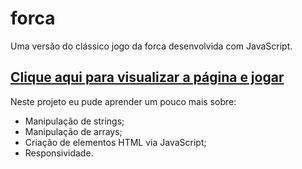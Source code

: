 # forca
Uma versão do clássico jogo da forca desenvolvida com JavaScript.
## [Clique aqui para visualizar a página e jogar](https://jonatasmsantana.github.io/forca/)
Neste projeto eu pude aprender um pouco mais sobre:
- Manipulação de strings;
- Manipulação de arrays;
- Criação de elementos HTML via JavaScript;
- Responsividade.
